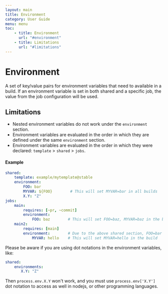 ```yaml
---
layout: main
title: Environment
category: User Guide
menu: menu
toc:
    - title: Environment
      url: "#environment"
    - title: Limitations
      url: "#limitations"
---
```

# Environment
A set of key/value pairs for environment variables that need to available in a build. If an environment variable is set in both shared and a specific job, the value from the job configuration will be used.

## Limitations
- Nested environment variables do not work under the `environment` section.
- Environment variables are evaluated in the order in which they are defined under the same `environment` section.
- Environment variables are evaluated in the order in which they were declared: `template` > `shared` > `jobs`.

#### Example

```yaml
shared:
    template: example/mytemplate@stable
    environment:
        FOO: bar
        MYVAR: ${FOO}        # This will set MYVAR=bar in all builds
        X.Y: "Z"
jobs:
    main:
        requires: [~pr, ~commit]
        environment:
            FOO: baz        # This will set FOO=baz, MYVAR=baz in the build
    main2:
        requires: [main]
        environment:        # Due to the above shared section, FOO=bar in the build
            MYVAR: hello    # This will set MYVAR=hello in the build
```

Please be aware if you are using dot notations in the environment variables, like:

```yaml
shared:
    environments:
       X.Y: "Z"
```

Then `process.env.X.Y` won't work, and you must use `process.env['X.Y']` dot notation to access as well in nodejs, or other programming languages.
